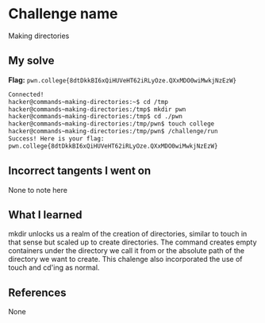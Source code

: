 # Challenge name
Making directories

## My solve
**Flag:** `pwn.college{8dtDkkBI6xQiHUVeHT62iRLyOze.QXxMDO0wiMwkjNzEzW}`

```bash
Connected!
hacker@commands~making-directories:~$ cd /tmp
hacker@commands~making-directories:/tmp$ mkdir pwn
hacker@commands~making-directories:/tmp$ cd ./pwn
hacker@commands~making-directories:/tmp/pwn$ touch college
hacker@commands~making-directories:/tmp/pwn$ /challenge/run
Success! Here is your flag:
pwn.college{8dtDkkBI6xQiHUVeHT62iRLyOze.QXxMDO0wiMwkjNzEzW}
```

## Incorrect tangents I went on
None to note here

## What I learned
mkdir unlocks us a realm of the creation of directories, similar to touch in that sense but scaled up to create directories. The command creates empty containers under the directory we call it from or the absolute path of the directory we want to create. This chalenge also incorporated the use of touch and cd'ing as normal.

## References 
None
